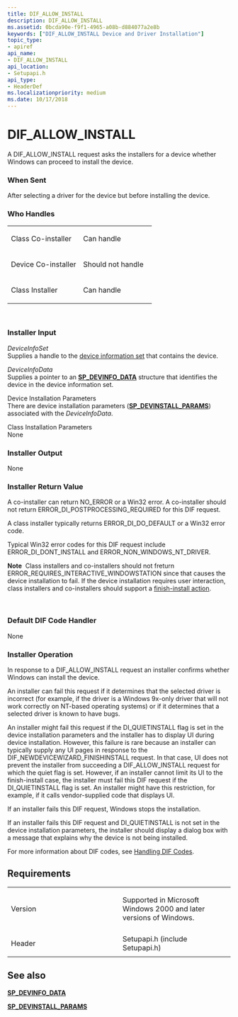 ```yaml
---
title: DIF_ALLOW_INSTALL
description: DIF_ALLOW_INSTALL
ms.assetid: 0bcda90e-f9f1-4965-a08b-d884077a2e8b
keywords: ["DIF_ALLOW_INSTALL Device and Driver Installation"]
topic_type:
- apiref
api_name:
- DIF_ALLOW_INSTALL
api_location:
- Setupapi.h
api_type:
- HeaderDef
ms.localizationpriority: medium
ms.date: 10/17/2018
---
```


# DIF_ALLOW_INSTALL


A DIF_ALLOW_INSTALL request asks the installers for a device whether Windows can proceed to install the device.

### When Sent

After selecting a driver for the device but before installing the device.

### Who Handles

<table>
<colgroup>
<col width="50%" />
<col width="50%" />
</colgroup>
<tbody>
<tr class="odd">
<td align="left"><p>Class Co-installer</p></td>
<td align="left"><p>Can handle</p></td>
</tr>
<tr class="even">
<td align="left"><p>Device Co-installer</p></td>
<td align="left"><p>Should not handle</p></td>
</tr>
<tr class="odd">
<td align="left"><p>Class Installer</p></td>
<td align="left"><p>Can handle</p></td>
</tr>
</tbody>
</table>

 

### Installer Input

<a href="" id="deviceinfoset"></a>*DeviceInfoSet*  
Supplies a handle to the [device information set](https://msdn.microsoft.com/library/windows/hardware/ff541247) that contains the device.

<a href="" id="deviceinfodata"></a>*DeviceInfoData*  
Supplies a pointer to an [**SP_DEVINFO_DATA**](https://msdn.microsoft.com/library/windows/hardware/ff552344) structure that identifies the device in the device information set.

<a href="" id="device-installation-parameters-"></a>Device Installation Parameters   
There are device installation parameters ([**SP_DEVINSTALL_PARAMS**](https://msdn.microsoft.com/library/windows/hardware/ff552346)) associated with the *DeviceInfoData*.

<a href="" id="class-installation-parameters"></a>Class Installation Parameters  
None

### Installer Output

<a href="" id="none"></a>None  

### Installer Return Value

A co-installer can return NO_ERROR or a Win32 error. A co-installer should not return ERROR_DI_POSTPROCESSING_REQUIRED for this DIF request.

A class installer typically returns ERROR_DI_DO_DEFAULT or a Win32 error code.

Typical Win32 error codes for this DIF request include ERROR_DI_DONT_INSTALL and ERROR_NON_WINDOWS_NT_DRIVER.

**Note**  Class installers and co-installers should not freturn ERROR_REQUIRES_INTERACTIVE_WINDOWSTATION since that causes the device installation to fail. If the device installation requires user interaction, class installers and co-installers should support a [finish-install action](https://msdn.microsoft.com/library/windows/hardware/ff544940).

 

### Default DIF Code Handler

None

### Installer Operation

In response to a DIF_ALLOW_INSTALL request an installer confirms whether Windows can install the device.

An installer can fail this request if it determines that the selected driver is incorrect (for example, if the driver is a Windows 9x-only driver that will not work correctly on NT-based operating systems) or if it determines that a selected driver is known to have bugs.

An installer might fail this request if the DI_QUIETINSTALL flag is set in the device installation parameters and the installer has to display UI during device installation. However, this failure is rare because an installer can typically supply any UI pages in response to the DIF_NEWDEVICEWIZARD_FINISHINSTALL request. In that case, UI does not prevent the installer from succeeding a DIF_ALLOW_INSTALL request for which the quiet flag is set. However, if an installer cannot limit its UI to the finish-install case, the installer must fail this DIF request if the DI_QUIETINSTALL flag is set. An installer might have this restriction, for example, if it calls vendor-supplied code that displays UI.

If an installer fails this DIF request, Windows stops the installation.

If an installer fails this DIF request and DI_QUIETINSTALL is not set in the device installation parameters, the installer should display a dialog box with a message that explains why the device is not being installed.

For more information about DIF codes, see [Handling DIF Codes](https://msdn.microsoft.com/library/windows/hardware/ff546094).

Requirements
------------

<table>
<colgroup>
<col width="50%" />
<col width="50%" />
</colgroup>
<tbody>
<tr class="odd">
<td align="left"><p>Version</p></td>
<td align="left"><p>Supported in Microsoft Windows 2000 and later versions of Windows.</p></td>
</tr>
<tr class="even">
<td align="left"><p>Header</p></td>
<td align="left">Setupapi.h (include Setupapi.h)</td>
</tr>
</tbody>
</table>

## See also


[**SP_DEVINFO_DATA**](https://msdn.microsoft.com/library/windows/hardware/ff552344)

[**SP_DEVINSTALL_PARAMS**](https://msdn.microsoft.com/library/windows/hardware/ff552346)

 

 






